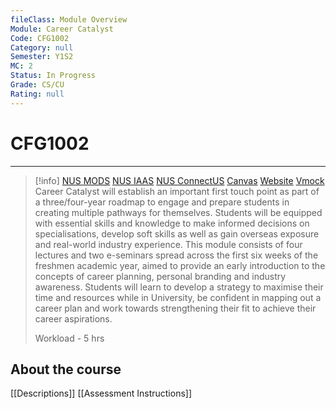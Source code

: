 ```yaml
---
fileClass: Module Overview
Module: Career Catalyst
Code: CFG1002
Category: null
Semester: Y1S2
MC: 2
Status: In Progress
Grade: CS/CU
Rating: null
---
```

# CFG1002
---


>[!info] [NUS MODS](https://nusmods.com/modules/CFG1002/career-catalyst) [NUS IAAS](https://iaas.nus.edu.sg/) [NUS ConnectUS](https://connectus.nus.edu.sg/) [Canvas](https://canvas.nus.edu.sg/courses/37654/modules) [Website](https://nus.edu.sg/cfg/) [Vmock](https://www.vmock.com/dashboard/resume)
>Career Catalyst will establish an important first touch point as part of a three/four-year roadmap to engage and prepare students in creating multiple pathways for themselves. Students will be equipped with essential skills and knowledge to make informed decisions on specialisations, develop soft skills as well as gain overseas exposure and real-world industry experience. This module consists of four lectures and two e-seminars spread across the first six weeks of the freshmen academic year, aimed to provide an early introduction to the concepts of career planning, personal branding and industry awareness. Students will learn to develop a strategy to maximise their time and resources while in University, be confident in mapping out a career plan and work towards strengthening their fit to achieve their career aspirations.
>
>Workload - 5 hrs

## About the course

[[Descriptions]]
[[Assessment Instructions]]

